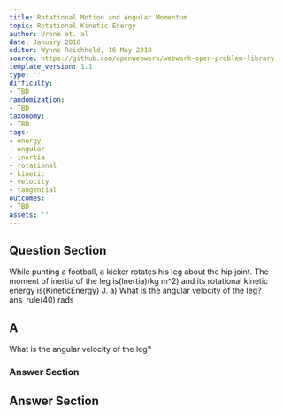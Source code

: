 ```yaml
---
title: Rotational Motion and Angular Momentum
topic: Rotational Kinetic Energy
author: Urone et. al
date: January 2018
editor: Wynne Reichheld, 16 May 2018
source: https://github.com/openwebwork/webwork-open-problem-library
template_version: 1.1
type: ''
difficulty:
- TBD
randomization:
- TBD
taxonomy:
- TBD
tags:
- energy
- angular
- inertia
- rotational
- kinetic
- velocity
- tangential
outcomes:
- TBD
assets: ''
---
```


## Question Section 

While punting a football, a kicker rotates his leg about the hip joint. The moment of inertia of the leg is(Inertia)(kg m^2) and its rotational kinetic energy is(KineticEnergy) J. 
a) What is the angular velocity of the leg? 
ans_rule(40) rads

## A
What is the angular velocity of the leg? 
### Answer Section


## Answer Section

